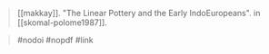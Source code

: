 > [[makkay]]. "The Linear Pottery and the Early IndoEuropeans". in [[skomal-polome1987]].

> #nodoi 
> #nopdf 
> #link 